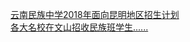  
[云南民族中学2018年面向昆明地区招生计划](http://www.dianyue.me/archives/406/zpivdoqlkr2yox1w/)  
[各大名校在文山招收民族班学生......](http://www.dianyue.me/archives/884/vqucsrik5gi2w6h6/)